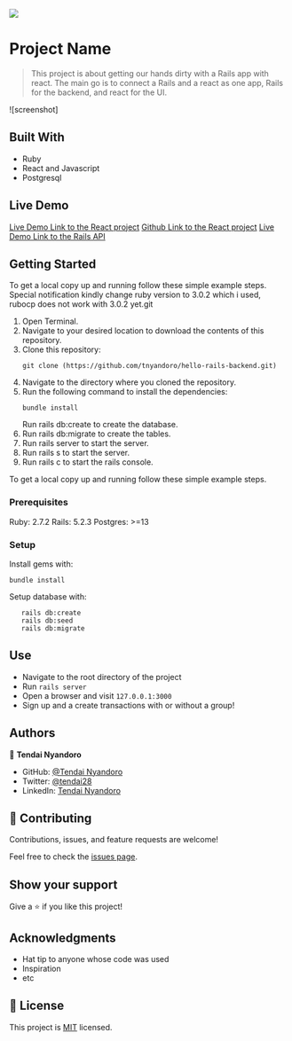 ![](https://img.shields.io/badge/Microverse-blueviolet)

# Project Name

> This project is about getting our hands dirty with a Rails app with react. The main go is to connect a Rails and a react as one app, Rails for the backend, and react for the UI.

![screenshot]



## Built With

- Ruby
- React and Javascript
- Postgresql

## Live Demo

[Live Demo Link to the React project](https://gracious-newton-0ccec1.netlify.app/)
[Github Link to the React project](https://github.com/tnyandoro/hello-react-front-end/)
[Live Demo Link to the Rails API](https://rails-tendai-backend.herokuapp.com/api/v1/messages)



## Getting Started

To get a local copy up and running follow these simple example steps.
Special notification kindly change ruby version to 3.0.2 which i used, rubocp does not work with 3.0.2 yet.git 
1. Open Terminal.
2. Navigate to your desired location to download the contents of this repository.
3. Clone this repository:
      ```
      git clone (https://github.com/tnyandoro/hello-rails-backend.git)
      ```
4. Navigate to the directory where you cloned the repository.
5. Run the following command to install the dependencies:
      ```
      bundle install
      ```
      Run rails db:create to create the database.
6. Run rails db:migrate to create the tables.
7. Run rails server to start the server.
8. Run rails s to start the server.
9. Run rails c to start the rails console.



To get a local copy up and running follow these simple example steps.

### Prerequisites

Ruby: 2.7.2
Rails: 5.2.3
Postgres: >=13

### Setup

Install gems with:

```
bundle install
```

Setup database with:

```
   rails db:create
   rails db:seed
   rails db:migrate
```


## Use

- Navigate to the root directory of the project
- Run `rails server`
- Open a browser and visit `127.0.0.1:3000`
- Sign up and a create transactions with or without a group!




## Authors

👤 **Tendai Nyandoro**

- GitHub: [@Tendai Nyandoro](https://github.com/tnyandoro)
- Twitter: [@tendai28](https://twitter.com/tendai28)
- LinkedIn: [Tendai Nyandoro](https://www.linkedin.com/in/tendai-nyandoro/)

## 🤝 Contributing

Contributions, issues, and feature requests are welcome!

Feel free to check the [issues page](../../issues/).

## Show your support

Give a ⭐️ if you like this project!

## Acknowledgments

- Hat tip to anyone whose code was used
- Inspiration
- etc

## 📝 License

This project is [MIT](./MIT.md) licensed.
